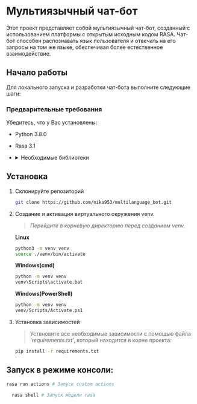# Мультиязычный чат-бот
Этот проект представляет собой мультиязычный чат-бот, созданный с использованием платформы с открытым исходным кодом RASA. Чат-бот способен распознавать язык пользователя и отвечать на его запросы на том же языке, обеспечивая более естественное взаимодействие.
## Начало работы
Для локального запуска и разработки чат-бота выполните следующие шаги:
### Предварительные требования
Убедитесь, что у Вас установлены:
- Python 3.8.0
- Rasa 3.1
- <details>
    <summary>Необходимые библиотеки</summary>
	  
  - websockets==10.0
  - googletrans==3.1.0a0
  - transformers==4.38.2
	</details>

## Установка
1. Склонируйте репозиторий
	```bash
	git clone https://github.com/nika953/multilanguage_bot.git
	```
2. Создание и активация виртуального окружения venv.

	>_Перейдите в корневую директорию перед созданием venv._
	
	__Linux__
	```bash
	python3 -m venv venv
	source ./venv/bin/activate
	```
	__Windows(cmd)__
	```bash
	python -m venv venv
	venv\Scripts\activate.bat
	```
	__Windows(PowerShell)__
	```bash
	python -m venv venv
	venv/Scripts/Activate.ps1
	```
3. Установка зависимостей
 	> Уствновите все необходимые зависимости с помощью файла '_requirements.txt_', который находится в корне проекта:
	```bash
    pip install -r requirements.txt
	```
## Запуск в режиме консоли:
```bash
rasa run actions # Запуск custom actions
```

```bash
  rasa shell # Запуск модели rasa
```
